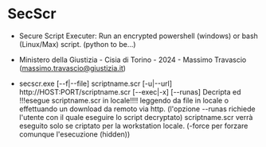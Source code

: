 # SecScr

* Secure Script Executer: Run an encrypted powershell (windows) or bash (Linux/Max) script. (python to be...)

* Ministero della Giustizia - Cisia di Torino - 2024 - Massimo Travascio (massimo.travascio@giustizia.it) 

* secscr.exe [--f|--file] scriptname.scr [-u|--url] http://HOST:PORT/scriptname.scr [--exec|-x] [--runas]
Decripta ed !!!esegue scriptname.scr in locale!!!! leggendo da file in locale o effettuando un download da remoto via http.
(l'opzione --runas richiede l'utente con il quale eseguire lo script decryptato)
scriptname.scr verrà eseguito solo se criptato per la workstation locale. (-force per forzare comunque l'esecuzione (hidden))

